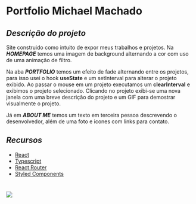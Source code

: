 # Portfolio Michael Machado

## **_Descrição do projeto_**
Site construido como intuito de expor meus trabalhos e projetos. Na **_HOMEPAGE_** temos uma imagem de background alternando a cor com uso de uma animação de filtro.

Na aba **_PORTFOLIO_** temos um efeito de fade alternando entre os projetos, para isso usei o hook **useState** e um setInterval para alterar o projeto exibido. Ao passar o mouse em um projeto executamos um **clearInterval** e exibimos o projeto selecionado. Clicando no projeto exibi-se uma nova janela com uma breve descrição do projeto e um GIF para demostrar visualmente o projeto.

Já em **_ABOUT ME_** temos um texto em terceira pessoa descrevendo o desenvolvedor, além de uma foto e icones com links para contato.

## **_Recursos_**

- [React](https://reactjs.org/docs/getting-started.html)
- [Typescript](https://www.typescriptlang.org/docs/)
- [React Router](https://reactrouter.com/en/main)
- [Styled Components](https://styled-components.com/docs)

#

<img src='./src/assets/GIFs/PORTFOLIO.gif'>

